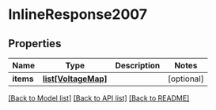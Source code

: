# InlineResponse2007

## Properties
Name | Type | Description | Notes
------------ | ------------- | ------------- | -------------
**items** | [**list[VoltageMap]**](VoltageMap.md) |  | [optional] 

[[Back to Model list]](../README.md#documentation-for-models) [[Back to API list]](../README.md#documentation-for-api-endpoints) [[Back to README]](../README.md)


